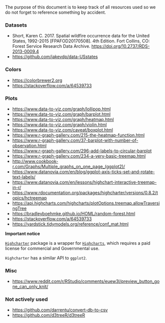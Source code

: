 The purpose of this document is to keep track of all resources used so we do not forget to reference something by accident.

### Datasets
- Short, Karen C. 2017. Spatial wildfire occurrence data for the United States, 1992-2015 [FPAFOD20170508]. 4th Edition. Fort Collins, CO: Forest Service Research Data Archive. https://doi.org/10.2737/RDS-2013-0009.4
- https://github.com/jakevdp/data-USstates

### Colors
- https://colorbrewer2.org
- https://stackoverflow.com/a/64539733

### Plots
- https://www.data-to-viz.com/graph/lollipop.html
- https://www.data-to-viz.com/graph/barplot.html
- https://www.data-to-viz.com/graph/heatmap.html
- https://www.data-to-viz.com/graph/violin.html
- https://www.data-to-viz.com/caveat/boxplot.html
- https://www.r-graph-gallery.com/215-the-heatmap-function.html
- https://www.r-graph-gallery.com/37-barplot-with-number-of-observation.html
- https://www.r-graph-gallery.com/296-add-labels-to-circular-barplot
- https://www.r-graph-gallery.com/234-a-very-basic-treemap.html
- http://www.cookbook-r.com/Graphs/Multiple_graphs_on_one_page_(ggplot2)/
- https://www.datanovia.com/en/blog/ggplot-axis-ticks-set-and-rotate-text-labels/
- https://www.datanovia.com/en/lessons/highchart-interactive-treemap-in-r/
- https://www.rdocumentation.org/packages/highcharter/versions/0.8.2/topics/hctreemap
- https://api.highcharts.com/highcharts/plotOptions.treemap.allowTraversingTree
- https://bradleyboehmke.github.io/HOML/random-forest.html
- https://stackoverflow.com/a/64539733
- https://yardstick.tidymodels.org/reference/conf_mat.html

**Important notice**

[`Highcharter`](https://github.com/jbkunst/highcharter) package is a wrapper for [`Highcharts`](https://www.highcharts.com/), which requires a paid license for commercial and Governmental use.

`Highcharter` has a similar API to `ggplot2`.

### Misc
- https://www.reddit.com/r/RStudio/comments/euew3l/preview_button_gone_can_only_knit/


### Not actively used
- https://github.com/darrentu/convert-db-to-csv
- https://github.com/d3treeR/d3treeR
